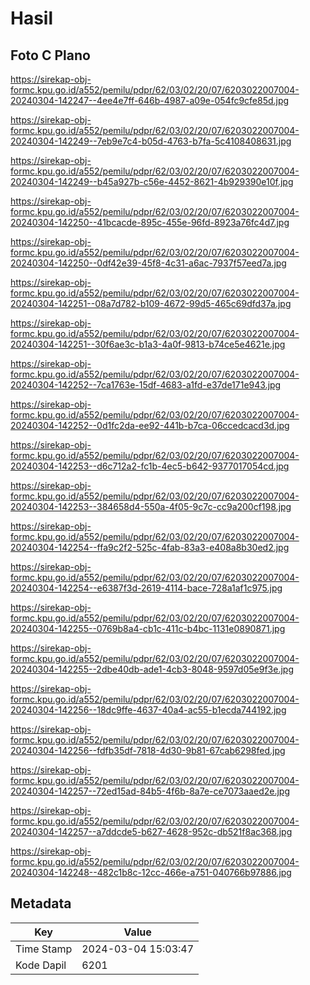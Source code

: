 # Hasil

## Foto C Plano

https://sirekap-obj-formc.kpu.go.id/a552/pemilu/pdpr/62/03/02/20/07/6203022007004-20240304-142247--4ee4e7ff-646b-4987-a09e-054fc9cfe85d.jpg

https://sirekap-obj-formc.kpu.go.id/a552/pemilu/pdpr/62/03/02/20/07/6203022007004-20240304-142249--7eb9e7c4-b05d-4763-b7fa-5c4108408631.jpg

https://sirekap-obj-formc.kpu.go.id/a552/pemilu/pdpr/62/03/02/20/07/6203022007004-20240304-142249--b45a927b-c56e-4452-8621-4b929390e10f.jpg

https://sirekap-obj-formc.kpu.go.id/a552/pemilu/pdpr/62/03/02/20/07/6203022007004-20240304-142250--41bcacde-895c-455e-96fd-8923a76fc4d7.jpg

https://sirekap-obj-formc.kpu.go.id/a552/pemilu/pdpr/62/03/02/20/07/6203022007004-20240304-142250--0df42e39-45f8-4c31-a6ac-7937f57eed7a.jpg

https://sirekap-obj-formc.kpu.go.id/a552/pemilu/pdpr/62/03/02/20/07/6203022007004-20240304-142251--08a7d782-b109-4672-99d5-465c69dfd37a.jpg

https://sirekap-obj-formc.kpu.go.id/a552/pemilu/pdpr/62/03/02/20/07/6203022007004-20240304-142251--30f6ae3c-b1a3-4a0f-9813-b74ce5e4621e.jpg

https://sirekap-obj-formc.kpu.go.id/a552/pemilu/pdpr/62/03/02/20/07/6203022007004-20240304-142252--7ca1763e-15df-4683-a1fd-e37de171e943.jpg

https://sirekap-obj-formc.kpu.go.id/a552/pemilu/pdpr/62/03/02/20/07/6203022007004-20240304-142252--0d1fc2da-ee92-441b-b7ca-06ccedcacd3d.jpg

https://sirekap-obj-formc.kpu.go.id/a552/pemilu/pdpr/62/03/02/20/07/6203022007004-20240304-142253--d6c712a2-fc1b-4ec5-b642-9377017054cd.jpg

https://sirekap-obj-formc.kpu.go.id/a552/pemilu/pdpr/62/03/02/20/07/6203022007004-20240304-142253--384658d4-550a-4f05-9c7c-cc9a200cf198.jpg

https://sirekap-obj-formc.kpu.go.id/a552/pemilu/pdpr/62/03/02/20/07/6203022007004-20240304-142254--ffa9c2f2-525c-4fab-83a3-e408a8b30ed2.jpg

https://sirekap-obj-formc.kpu.go.id/a552/pemilu/pdpr/62/03/02/20/07/6203022007004-20240304-142254--e6387f3d-2619-4114-bace-728a1af1c975.jpg

https://sirekap-obj-formc.kpu.go.id/a552/pemilu/pdpr/62/03/02/20/07/6203022007004-20240304-142255--0769b8a4-cb1c-411c-b4bc-1131e0890871.jpg

https://sirekap-obj-formc.kpu.go.id/a552/pemilu/pdpr/62/03/02/20/07/6203022007004-20240304-142255--2dbe40db-ade1-4cb3-8048-9597d05e9f3e.jpg

https://sirekap-obj-formc.kpu.go.id/a552/pemilu/pdpr/62/03/02/20/07/6203022007004-20240304-142256--18dc9ffe-4637-40a4-ac55-b1ecda744192.jpg

https://sirekap-obj-formc.kpu.go.id/a552/pemilu/pdpr/62/03/02/20/07/6203022007004-20240304-142256--fdfb35df-7818-4d30-9b81-67cab6298fed.jpg

https://sirekap-obj-formc.kpu.go.id/a552/pemilu/pdpr/62/03/02/20/07/6203022007004-20240304-142257--72ed15ad-84b5-4f6b-8a7e-ce7073aaed2e.jpg

https://sirekap-obj-formc.kpu.go.id/a552/pemilu/pdpr/62/03/02/20/07/6203022007004-20240304-142257--a7ddcde5-b627-4628-952c-db521f8ac368.jpg

https://sirekap-obj-formc.kpu.go.id/a552/pemilu/pdpr/62/03/02/20/07/6203022007004-20240304-142248--482c1b8c-12cc-466e-a751-040766b97886.jpg


## Metadata

| Key        | Value               |
| ---------- | ------------------- |
| Time Stamp | 2024-03-04 15:03:47 |
| Kode Dapil | 6201                |



